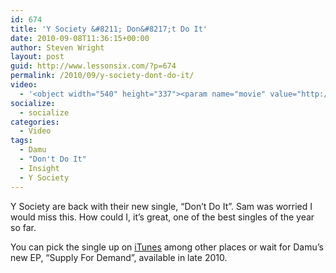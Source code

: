 ```yaml
---
id: 674
title: 'Y Society &#8211; Don&#8217;t Do It'
date: 2010-09-08T11:36:15+00:00
author: Steven Wright
layout: post
guid: http://www.lessonsix.com/?p=674
permalink: /2010/09/y-society-dont-do-it/
video:
  - '<object width="540" height="337"><param name="movie" value="http://www.youtube.com/v/0F5K-4M6WlA?fs=1&hl=en_GB"></param><param name="allowFullScreen" value="true"></param><param name="allowscriptaccess" value="always"></param><embed src="http://www.youtube.com/v/0F5K-4M6WlA?fs=1&hl=en_GB" type="application/x-shockwave-flash" width="540" height="337" allowscriptaccess="always" allowfullscreen="true"></embed></object>'
socialize:
  - socialize
categories:
  - Video
tags:
  - Damu
  - "Don't Do It"
  - Insight
  - Y Society
---
```

Y Society are back with their new single, &#8220;Don&#8217;t Do It&#8221;. Sam was worried I would miss this. How could I, it&#8217;s great, one of the best singles of the year so far.

You can pick the single up on [iTunes](http://itunes.apple.com/us/album/dont-do-it/id391062460) among other places or wait for Damu&#8217;s new EP, &#8220;Supply For Demand&#8221;, available in late 2010.